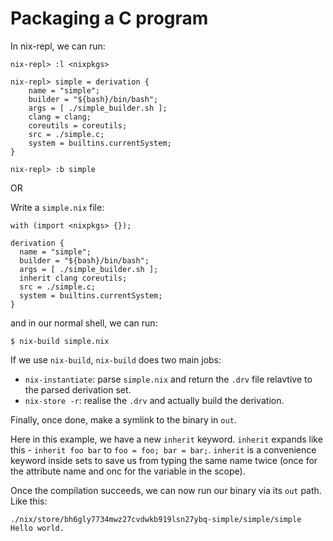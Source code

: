 # Packaging a C program

In nix-repl, we can run:

```
nix-repl> :l <nixpkgs>

nix-repl> simple = derivation {
    name = "simple";
    builder = "${bash}/bin/bash";
    args = [ ./simple_builder.sh ];
    clang = clang;
    coreutils = coreutils;
    src = ./simple.c;
    system = builtins.currentSystem;
}

nix-repl> :b simple
```

OR

Write a `simple.nix` file:

```
with (import <nixpkgs> {});

derivation {
  name = "simple";
  builder = "${bash}/bin/bash";
  args = [ ./simple_builder.sh ];
  inherit clang coreutils;
  src = ./simple.c;
  system = builtins.currentSystem;
}
```

and in our normal shell, we can run:

```
$ nix-build simple.nix
```

If we use `nix-build`, `nix-build` does two main jobs:

* `nix-instantiate`: parse `simple.nix` and return the `.drv` file relavtive to the parsed derivation set.
* `nix-store -r`: realise the `.drv` and actually build the derivation.

Finally, once done, make a symlink to the binary in `out`.

Here in this example, we have a new `inherit` keyword. `inherit` expands like this - `inherit foo bar` to `foo = foo; bar = bar;`. `inherit` is a convenience keyword inside sets to save us from typing the same name twice (once for the attribute name and onc for the variable in the scope).

Once the compilation succeeds, we can now run our binary via its `out` path. Like this:

```
./nix/store/bh6gly7734mwz27cvdwkb919lsn27ybq-simple/simple/simple
Hello world.
```
